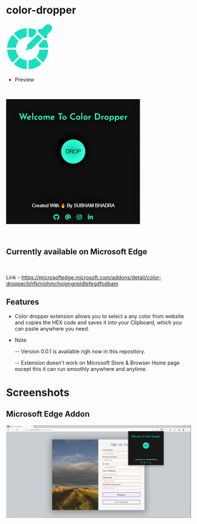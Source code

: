 # color-dropper

![App Screenshot](https://github.com/subham-04/color-dropper/blob/main/128.png)

- Preview

<br>

![App Screenshot](https://github.com/subham-04/color-dropper/blob/main/cld%20(2).png)

<br>

## Currently available on Microsoft Edge

<br>


Link - https://microsoftedge.microsoft.com/addons/detail/color-dropper/bhfkmiohmchojgngnpldlefegdfodbam



## Features


- Color dropper extension allows you to select a any color from website and copies the HEX code and saves it into your Clipboard, which you can paste anywhere you need.

- Note
    
    --   Version 0.0.1 is available righ now in this repository.
    
    --   Extension doesn't work on Microsoft Store & Browser Home page except this it can run smoothly anywhere and anytime.

# Screenshots

## Microsoft Edge Addon



![App Screenshot](https://github.com/subham-04/color-dropper/blob/main/2.png)

